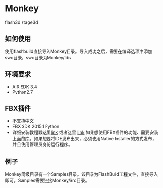 # Monkey
flash3d stage3d

## 如何使用
使用flashbuild直接导入Monkey目录。导入成功之后，需要在编译选项中添加swc目录。swc目录为Monkey/libs

## 环境要求
- AIR SDK 3.4
- Python2.7

## FBX插件
- 不支持中文
- FBX SDK 2015.1 Python
- 详细安装教程戳这里[link](https://github.com/BobLChen/flash3d-fbx-stage3d-python) 或者这里 [link](http://boblchen.github.io/2015/03/15/stage3d-17-fbx%E8%A7%A3%E6%9E%90/)
如果想使用FBX插件的功能、需要安装上面的库。如果想要将IDE发布出来，必须使用Native Installer的方式发布，并且使用管理员身份运行程序。

## 例子
Monkey同级目录有一个Samples目录。该目录为FlashBuild工程文件，直接导入即可。Samples需要链接Monkey/Src目录。
